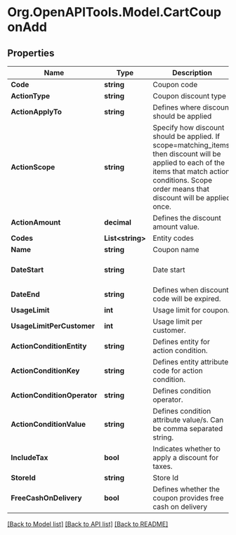 # Org.OpenAPITools.Model.CartCouponAdd

## Properties

Name | Type | Description | Notes
------------ | ------------- | ------------- | -------------
**Code** | **string** | Coupon code | 
**ActionType** | **string** | Coupon discount type | 
**ActionApplyTo** | **string** | Defines where discount should be applied | 
**ActionScope** | **string** | Specify how discount should be applied. If scope&#x3D;matching_items, then discount will be applied to each of the items that match action conditions. Scope order means that discount will be applied once. | 
**ActionAmount** | **decimal** | Defines the discount amount value. | 
**Codes** | **List&lt;string&gt;** | Entity codes | [optional] 
**Name** | **string** | Coupon name | [optional] 
**DateStart** | **string** | Date start | [optional] [default to "now"]
**DateEnd** | **string** | Defines when discount code will be expired. | [optional] 
**UsageLimit** | **int** | Usage limit for coupon. | [optional] 
**UsageLimitPerCustomer** | **int** | Usage limit per customer. | [optional] 
**ActionConditionEntity** | **string** | Defines entity for action condition. | [optional] 
**ActionConditionKey** | **string** | Defines entity attribute code for action condition. | [optional] 
**ActionConditionOperator** | **string** | Defines condition operator. | [optional] 
**ActionConditionValue** | **string** | Defines condition attribute value/s. Can be comma separated string. | [optional] 
**IncludeTax** | **bool** | Indicates whether to apply a discount for taxes. | [optional] [default to false]
**StoreId** | **string** | Store Id | [optional] 
**FreeCashOnDelivery** | **bool** | Defines whether the coupon provides free cash on delivery | [optional] 

[[Back to Model list]](../README.md#documentation-for-models) [[Back to API list]](../README.md#documentation-for-api-endpoints) [[Back to README]](../README.md)

